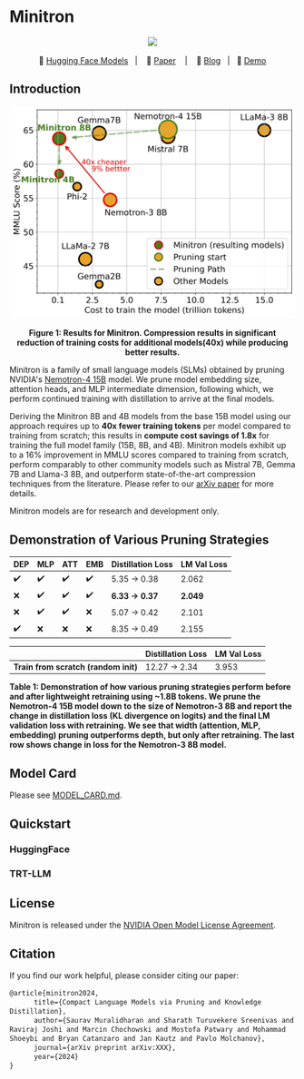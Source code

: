 # Minitron

<p align="center">
<img src="https://www.sauravm.com/assets/img/minitron.png"  width="256">
</p>
<p align="center">
        🤗 <a href="">Hugging Face Models</a>&nbsp&nbsp | &nbsp&nbsp 📄 <a href="">Paper</a> &nbsp&nbsp | &nbsp&nbsp 📜 <a href="">Blog</a> &nbsp | &nbsp 💬 <a href="">Demo</a>
</p>


## Introduction

<div style="text-align: center;">
  <img src="images/minitron.png" alt="Sample Image" width="600"/>
  <p><strong>Figure 1: Results for Minitron. Compression results in significant reduction of training costs for additional models(40x) while producing better results.</strong></p>
</div>

Minitron is a family of small language models (SLMs) obtained by pruning NVIDIA's [Nemotron-4 15B]() model. We prune model embedding size, attention heads, and MLP intermediate dimension, following which, we perform continued training with distillation to arrive at the final models.

Deriving the Minitron 8B and 4B models from the base 15B model using our approach requires up to **40x fewer training tokens** per model compared to training from scratch; this results in **compute cost savings of 1.8x** for training the full model family (15B, 8B, and 4B). Minitron models exhibit up to a 16% improvement in MMLU scores compared to training from scratch, perform comparably to other community models such as Mistral 7B, Gemma 7B and Llama-3 8B, and outperform state-of-the-art compression techniques from the literature. Please refer to our [arXiv paper]() for more details.

Minitron models are for research and development only.

## Demonstration of Various Pruning Strategies

| DEP | MLP | ATT | EMB | Distillation Loss | LM Val Loss |
|-----|-----|-----|-----|-------------------|-------------|
| ✔️  | ✔️  | ✔️  | ✔️  | 5.35 → 0.38       | 2.062       |
| ❌  | ✔️  | ✔️  | ✔️  | **6.33 → 0.37**   | **2.049**   |
| ❌  | ✔️  | ✔️  | ❌  | 5.07 → 0.42       | 2.101       |
| ✔️  | ❌  | ❌  | ❌  | 8.35 → 0.49       | 2.155       |

||Distillation Loss|LM Val Loss|
|-|-|-|
| **Train from scratch (random init)** | 12.27 → 2.34 | 3.953 |

**Table 1: Demonstration of how various pruning strategies perform before and after lightweight retraining using ~1.8B tokens. We prune the Nemotron-4 15B model down to the size of Nemotron-3 8B and report the change in distillation loss (KL divergence on logits) and the final LM validation loss with retraining. We see that width (attention, MLP, embedding) pruning outperforms depth, but only after retraining. The last row shows change in loss for the Nemotron-3 8B model.**

## Model Card
Please see [MODEL_CARD.md](MODEL_CARD.md).

## Quickstart

### HuggingFace

### TRT-LLM

## License

Minitron is released under the [NVIDIA Open Model License Agreement](https://developer.download.nvidia.com/licenses/nvidia-open-model-license-agreement-june-2024.pdf).

## Citation

If you find our work helpful, please consider citing our paper:
```
@article{minitron2024,
      title={Compact Language Models via Pruning and Knowledge Distillation}, 
      author={Saurav Muralidharan and Sharath Turuvekere Sreenivas and Raviraj Joshi and Marcin Chochowski and Mostofa Patwary and Mohammad Shoeybi and Bryan Catanzaro and Jan Kautz and Pavlo Molchanov},
      journal={arXiv preprint arXiv:XXX},
      year={2024}
}
```
